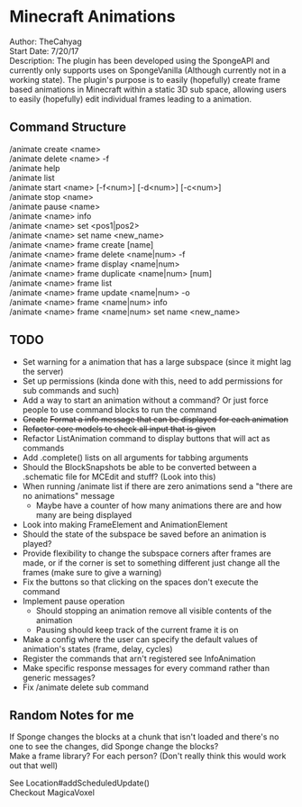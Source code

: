 # Minecraft Animations
Author: TheCahyag  
Start Date: 7/20/17  
Description: The plugin has been developed using the SpongeAPI and currently only 
supports uses on SpongeVanilla (Although currently not in a working state). The plugin's
purpose is to easily (hopefully) create frame based animations in Minecraft within a static 3D sub
space, allowing users to easily (hopefully) edit individual frames leading to a animation.

## Command Structure
/animate create \<name>  
/animate delete \<name> -f  
/animate help  
/animate list  
/animate start \<name> [-f\<num>] [-d\<num>] [-c\<num>]  
/animate stop \<name>  
/animate pause \<name>  
/animate \<name> info  
/animate \<name> set <pos1|pos2>  
/animate \<name> set name <new_name>  
/animate \<name> frame create [name]  
/animate \<name> frame delete <name|num> -f  
/animate \<name> frame display <name|num>  
/animate \<name> frame duplicate <name|num> [num]   
/animate \<name> frame list  
/animate \<name> frame update <name|num> -o  
/animate \<name> frame <name|num> info  
/animate \<name> frame <name|num> set name <new_name>

## TODO
* Set warning for a animation that has a large subspace (since it might lag the server)
* Set up permissions (kinda done with this, need to add permissions for sub commands and such)
* Add a way to start an animation without a command? Or just force people to use command blocks to run the command
* ~~Create~~ ~~Format a info message that can be displayed for each animation~~
* ~~Refactor core models to check all input that is given~~
* Refactor ListAnimation command to display buttons that will act as commands
* Add .complete() lists on all arguments for tabbing arguments
* Should the BlockSnapshots be able to be converted between a .schematic file for MCEdit and stuff? (Look into this)
* When running /animate list if there are zero animations send a "there are no animations" message
    * Maybe have a counter of how many animations there are and how many are being displayed
* Look into making FrameElement and AnimationElement
* Should the state of the subspace be saved before an animation is played?
* Provide flexibility to change the subspace corners after frames are made, or if the corner is set to something different just change all the frames (make sure to give a warning)
* Fix the buttons so that clicking on the spaces don't execute the command
* Implement pause operation
    * Should stopping an animation remove all visible contents of the animation
    * Pausing should keep track of the current frame it is on
* Make a config where the user can specify the default values of animation's states (frame, delay, cycles)
* Register the commands that arn't registered see InfoAnimation
* Make specific response messages for every command rather than generic messages?
* Fix /animate delete sub command

## Random Notes for me
If Sponge changes the blocks at a chunk that isn't loaded and there's no one to see the changes, 
did Sponge change the blocks?  
Make a frame library? For each person? (Don't really think this would work out that well)

See Location#addScheduledUpdate()  
Checkout MagicaVoxel
